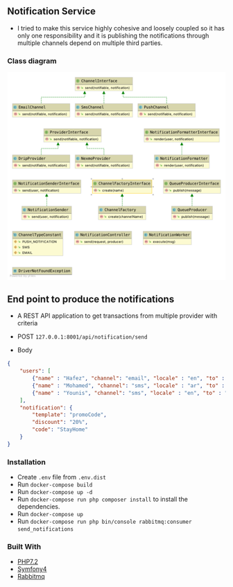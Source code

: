 ## Notification Service

- I tried to make this service highly cohesive and loosely coupled
so it has only one responsibility and it is publishing the notifications
 through multiple channels depend on multiple third parties. 


### Class diagram

![Class Diagram](diagram.png)


## End point to produce the notifications
- A REST API application to get transactions from multiple provider with criteria

- POST `127.0.0.1:8001/api/notification/send`
- Body 
```json
{
	"users": [
		{"name" : "Hafez", "channel": "email", "locale" : "en", "to" : "00201144688896"},
        {"name" : "Mohamed", "channel": "sms", "locale" : "ar", "to" : "mohamed.hafezqo@gmail.com"},
        {"name" : "Younis", "channel": "sms", "locale" : "en", "to" : "Younis@gmail.com"}
	],
	"notification": {
		"template": "promoCode",
		"discount": "20%",
		"code": "StayHome"
	}
}
```

### Installation

- Create `.env` file from `.env.dist`
- Run `docker-compose build`
- Run `docker-compose up -d`
- Run `docker-compose run php composer install` to install the dependencies.
- Run `docker-compose up`
- Run `docker-compose run php bin/console rabbitmq:consumer send_notifications`


### Built With

* [PHP7.2](http://php.net)
* [Symfony4](http://www.symfony.com) 
* [Rabbitmq](https://www.rabbitmq.com/)
